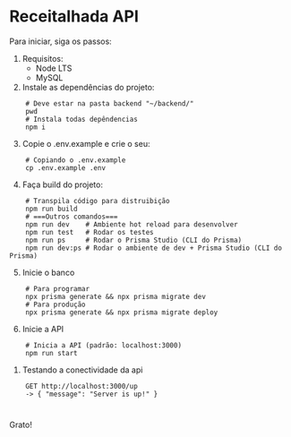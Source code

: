 # Receitalhada API 

Para iniciar, siga os passos:
1. Requisitos: 
   - Node LTS
   - MySQL
2. Instale as dependências do projeto:
```
    # Deve estar na pasta backend "~/backend/"
    pwd 
    # Instala todas depêndencias
    npm i 
```
3. Copie o .env.example e crie o seu:
```
    # Copiando o .env.example
    cp .env.example .env
```
4. Faça build do projeto:
```
    # Transpila código para distruibição
    npm run build
    # ===Outros comandos===
    npm run dev    # Ambiente hot reload para desenvolver
    npm run test   # Rodar os testes
    npm run ps     # Rodar o Prisma Studio (CLI do Prisma)
    npm run dev:ps # Rodar o ambiente de dev + Prisma Studio (CLI do Prisma)
```
5. Inicie o banco
```
    # Para programar
    npx prisma generate && npx prisma migrate dev
    # Para produção
    npx prisma generate && npx prisma migrate deploy
```
6. Inicie a API
```
    # Inicia a API (padrão: localhost:3000)
    npm run start
```
1. Testando a conectividade da api
```
    GET http://localhost:3000/up
    -> { "message": "Server is up!" }
```

#

Grato!